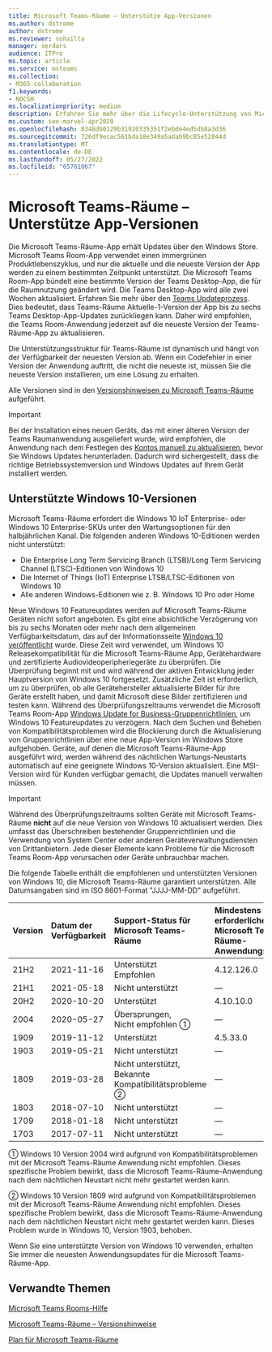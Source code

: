 ```yaml
---
title: Microsoft Teams-Räume – Unterstütze App-Versionen
ms.author: dstrome
author: dstrome
ms.reviewer: sohailta
manager: serdars
audience: ITPro
ms.topic: article
ms.service: msteams
ms.collection:
- M365-collaboration
f1.keywords:
- NOCSH
ms.localizationpriority: medium
description: Erfahren Sie mehr über die Lifecycle-Unterstützung von Microsoft Teams-Räume, einschließlich der Struktur und der Phasen der dynamischen Unterstützung.
ms.custom: seo-marvel-apr2020
ms.openlocfilehash: 8348db0129b31920335351f2ebde4ed5db8a3d36
ms.sourcegitcommit: 726df9ecac561bda18e349a5adab9bc85e52844d
ms.translationtype: MT
ms.contentlocale: de-DE
ms.lasthandoff: 05/27/2022
ms.locfileid: "65761067"
---
```

# <a name="microsoft-teams-rooms-app-version-support"></a>Microsoft Teams-Räume – Unterstütze App-Versionen
 
Die Microsoft Teams-Räume-App erhält Updates über den Windows Store. Microsoft Teams Room-App verwendet einen immergrünen Produktlebenszyklus, und nur die aktuelle und die neueste Version der App werden zu einem bestimmten Zeitpunkt unterstützt. Die Microsoft Teams Room-App bündelt eine bestimmte Version der Teams Desktop-App, die für die Raumnutzung geändert wird. Die Teams Desktop-App wird alle zwei Wochen aktualisiert. Erfahren Sie mehr über den [Teams Updateprozess](../teams-client-update.md). Dies bedeutet, dass Teams-Räume Aktuelle-1-Version der App bis zu sechs Teams Desktop-App-Updates zurückliegen kann. Daher wird empfohlen, die Teams Room-Anwendung jederzeit auf die neueste Version der Teams-Räume-App zu aktualisieren. 

Die Unterstützungsstruktur für Teams-Räume ist dynamisch und hängt von der Verfügbarkeit der neuesten Version ab. Wenn ein Codefehler in einer Version der Anwendung auftritt, die nicht die neueste ist, müssen Sie die neueste Version installieren, um eine Lösung zu erhalten.

Alle Versionen sind in den [Versionshinweisen zu Microsoft Teams-Räume](rooms-release-note.md) aufgeführt.

> [!IMPORTANT]
> Bei der Installation eines neuen Geräts, das mit einer älteren Version der Teams Raumanwendung ausgeliefert wurde, wird empfohlen, die Anwendung nach dem Festlegen des [Kontos manuell zu aktualisieren](manual-update.md), bevor Sie Windows Updates herunterladen. Dadurch wird sichergestellt, dass die richtige Betriebssystemversion und Windows Updates auf Ihrem Gerät installiert werden.  

## <a name="windows-10-release-support"></a>Unterstützte Windows 10-Versionen

Microsoft Teams-Räume erfordert die Windows 10 IoT Enterprise- oder Windows 10 Enterprise-SKUs unter den Wartungsoptionen für den halbjährlichen Kanal. Die folgenden anderen Windows 10-Editionen werden nicht unterstützt:

- Die Enterprise Long Term Servicing Branch (LTSB)/Long Term Servicing Channel (LTSC)-Editionen von Windows 10
- Die Internet of Things (IoT) Enterprise LTSB/LTSC-Editionen von Windows 10
- Alle anderen Windows-Editionen wie z. B. Windows 10 Pro oder Home

Neue Windows 10 Featureupdates werden auf Microsoft Teams-Räume Geräten nicht sofort angeboten. Es gibt eine absichtliche Verzögerung von bis zu sechs Monaten oder mehr nach dem allgemeinen Verfügbarkeitsdatum, das auf der Informationsseite [Windows 10 veröffentlicht](/windows/release-information/) wurde. Diese Zeit wird verwendet, um Windows 10 Releasekompatibilität für die Microsoft Teams-Räume App, Gerätehardware und zertifizierte Audiovideoperipheriegeräte zu überprüfen. Die Überprüfung beginnt mit und wird während der aktiven Entwicklung jeder Hauptversion von Windows 10 fortgesetzt. Zusätzliche Zeit ist erforderlich, um zu überprüfen, ob alle Gerätehersteller aktualisierte Bilder für ihre Geräte erstellt haben, und damit Microsoft diese Bilder zertifizieren und testen kann. Während des Überprüfungszeitraums verwendet die Microsoft Teams Room-App [Windows Update for Business-Gruppenrichtlinien](/windows/deployment/update/waas-manage-updates-wufb), um Windows 10 Featureupdates zu verzögern. Nach dem Suchen und Beheben von Kompatibilitätsproblemen wird die Blockierung durch die Aktualisierung von Gruppenrichtlinien über eine neue App-Version im Windows Store aufgehoben. Geräte, auf denen die Microsoft Teams-Räume-App ausgeführt wird, werden während des nächtlichen Wartungs-Neustarts automatisch auf eine geeignete Windows 10-Version aktualisiert. Eine MSI-Version wird für Kunden verfügbar gemacht, die Updates manuell verwalten müssen.  

> [!IMPORTANT]
> Während des Überprüfungszeitraums sollten Geräte mit Microsoft Teams-Räume **nicht** auf die neue Version von Windows 10 aktualisiert werden. Dies umfasst das Überschreiben bestehender Gruppenrichtlinien und die Verwendung von System Center oder anderen Geräteverwaltungsdiensten von Drittanbietern. Jede dieser Elemente kann Probleme für die Microsoft Teams Room-App verursachen oder Geräte unbrauchbar machen.  

Die folgende Tabelle enthält die empfohlenen und unterstützten Versionen von Windows 10, die Microsoft Teams-Räume garantiert unterstützen. Alle Datumsangaben sind im ISO 8601-Format "JJJJ-MM-DD" aufgeführt.

| Version | Datum der Verfügbarkeit | Support-Status für Microsoft Teams-Räume                    | Mindestens erforderliche Microsoft Teams-Räume-Anwendungsversion | Empfohlener BS-Build |
|:--------|:------------------|:--------------------------------------------------------|:--------------------------------------------------|:---------------------|
| 21H2    | 2021-11-16        | Unterstützt<br>Empfohlen                               | 4.12.126.0                                        | 19044.1288           |
| 21H1    | 2021-05-18        | Nicht unterstützt                                           | &#x2014;                                          | &#x2014;             |
| 20H2    | 2020-10-20        | Unterstützt                                               | 4.10.10.0                                         | 19042.631            |
| 2004    | 2020-05-27        | Übersprungen, <br/> Nicht empfohlen &#x2780;                 | &#x2014;                                          | &#x2014;             |
| 1909    | 2019-11-12        | Unterstützt                                               | 4.5.33.0                                          | 18363.418            |
| 1903    | 2019-05-21        | Nicht unterstützt                                           | &#x2014;                                          | &#x2014;             |
| 1809    | 2019-03-28        | Nicht unterstützt, <br/>Bekannte Kompatibilitätsprobleme &#x2781; | &#x2014;                                          | &#x2014;             |
| 1803    | 2018-07-10        | Nicht unterstützt                                           | &#x2014;                                          | &#x2014;             |
| 1709    | 2018-01-18        | Nicht unterstützt                                           | &#x2014;                                          | &#x2014;             |
| 1703    | 2017-07-11        | Nicht unterstützt                                           | &#x2014;                                          | &#x2014;             |

&#x2780; Windows 10 Version 2004 wird aufgrund von Kompatibilitätsproblemen mit der Microsoft Teams-Räume Anwendung nicht empfohlen. Dieses spezifische Problem bewirkt, dass die Microsoft Teams-Räume-Anwendung nach dem nächtlichen Neustart nicht mehr gestartet werden kann. 

&#x2781; Windows 10 Version 1809 wird aufgrund von Kompatibilitätsproblemen mit der Microsoft Teams-Räume Anwendung nicht empfohlen. Dieses spezifische Problem bewirkt, dass die Microsoft Teams-Räume-Anwendung nach dem nächtlichen Neustart nicht mehr gestartet werden kann. Dieses Problem wurde in Windows 10, Version 1903, behoben.  

Wenn Sie eine unterstützte Version von Windows 10 verwenden, erhalten Sie immer die neuesten Anwendungsupdates für die Microsoft Teams-Räume-App.  


## <a name="related-topics"></a>Verwandte Themen

[Microsoft Teams Rooms-Hilfe](https://support.office.com/article/Skype-Room-Systems-version-2-help-e667f40e-5aab-40c1-bd68-611fe0002ba2)

[Microsoft Teams-Räume – Versionshinweise](rooms-release-note.md)

[Plan für Microsoft Teams-Räume](rooms-plan.md)
